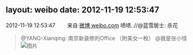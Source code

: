 layout: weibo
date: 2012-11-19 12:53:47
---
<meta name="referrer" content="no-referrer" />

2012-11-19 12:53:47  &nbsp;&nbsp;&nbsp;&nbsp;&nbsp;&nbsp; 来自 <a href="http://weibo.com/" rel="nofollow">微博 weibo.com</a>
啧啧..//@蓝雪居士: 杀花
>  @YANG-Xianqing: 南京新装修的Office （附美女一枚） @我是张小怪 ​​​
>  ![图片](https://ww2.sinaimg.cn/large/6ce012ccjw1dz08pdb0o0j.jpg)

